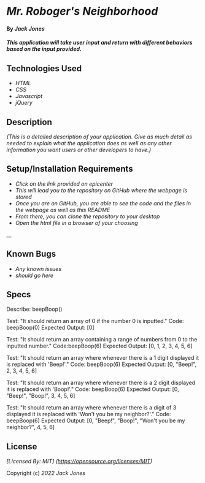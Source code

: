 # _Mr. Roboger's Neighborhood_

#### By _**Jack Jones**_

#### _This application will take user input and return with different behaviors based on the input provided._

## Technologies Used

* _HTML_
* _CSS_
* _Javascript_
* _jQuery_

## Description

_{This is a detailed description of your application. Give as much detail as needed to explain what the application does as well as any other information you want users or other developers to have.}_

## Setup/Installation Requirements

* _Click on the link provided on epicenter_
* _This will lead you to the repository on GitHub where the webpage is stored_
* _Once you are on GitHub, you are able to see the code and the files in the webpage as well as this README_
* _From there, you can clone the repository to your desktop_
* _Open the html file in a browser of your choosing_

__

## Known Bugs

* _Any known issues_
* _should go here_

## Specs

Describe: beepBoop()

Test: "It should return an array of 0 if the number 0 is inputted."
Code: beepBoop(0)
Expected Output: [0]

Test: "It should return an array containing a range of numbers from 0 to the inputted number."
Code:beepBoop(6)
Expected Output: [0, 1, 2, 3, 4, 5, 6]

Test: "It should return an array where whenever there is a 1 digit displayed it is replaced with 'Beep!'."
Code: beepBoop(6)
Expected Output: [0, "Beep!", 2, 3, 4, 5, 6]

Test: "It should return an array where whenever there is a 2 digit displayed it is replaced with 'Boop!'."
Code: beepBoop(6)
Expected Output: [0, "Beep!", "Boop!", 3, 4, 5, 6]

Test: "It should return an array where whenever there is a digit of 3 displayed it is replaced with 'Won't you be my neighbor?'."
Code: beepBoop(6)
Expected Output: [0, "Beep!", "Boop!", "Won't you be my neighbor?", 4, 5, 6]




## License

_[Licensed By: MIT] (https://opensource.org/licenses/MIT)_

Copyright (c) _2022_ _Jack Jones_